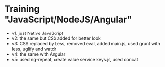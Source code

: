 Training "JavaScript/NodeJS/Angular"
=====

* v1: just Native JavaScript
* v2: the same but CSS added for better look
* v3: CSS replaced by Less, removed eval, added main.js, used grunt with less, uglify and watch
* v4: the same with Angular
* v5: used ng-repeat, create value service keys.js, used concat